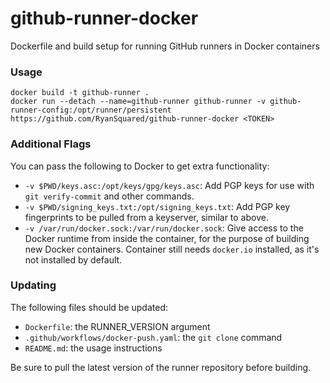 # github-runner-docker
Dockerfile and build setup for running GitHub runners in Docker containers

### Usage

```
docker build -t github-runner .
docker run --detach --name=github-runner github-runner -v github-runner-config:/opt/runner/persistent https://github.com/RyanSquared/github-runner-docker <TOKEN>
```

### Additional Flags

You can pass the following to Docker to get extra functionality:

* `-v $PWD/keys.asc:/opt/keys/gpg/keys.asc`: Add PGP keys for use with
  `git verify-commit` and other commands.
* `-v $PWD/signing_keys.txt:/opt/signing_keys.txt`: Add PGP key fingerprints
  to be pulled from a keyserver, similar to above.
* `-v /var/run/docker.sock:/var/run/docker.sock`: Give access to the Docker
  runtime from inside the container, for the purpose of building new Docker
  containers. Container still needs `docker.io` installed, as it's not
  installed by default.

### Updating

The following files should be updated:

- `Dockerfile`: the RUNNER_VERSION argument
- `.github/workflows/docker-push.yaml`: the `git clone` command
- `README.md`: the usage instructions

Be sure to pull the latest version of the runner repository before building.
